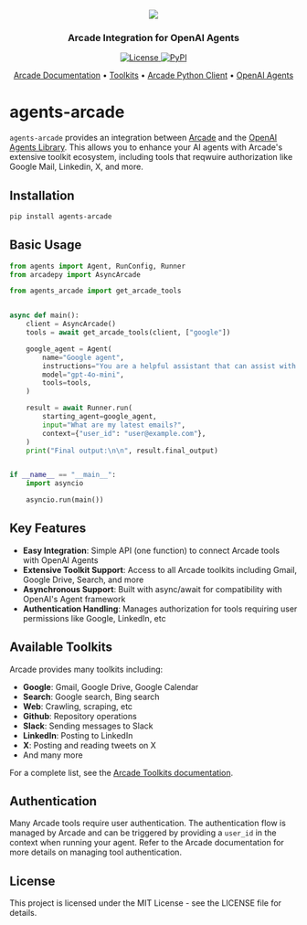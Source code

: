 <h3 align="center">
  <a name="readme-top"></a>
  <img
    src="https://docs.arcade.dev/images/logo/arcade-logo.png"
  >
</h3>
<div align="center">
  <h3>Arcade Integration for OpenAI Agents</h3>
    <a href="https://github.com/your-organization/agents-arcade/blob/main/LICENSE">
  <img src="https://img.shields.io/badge/License-MIT-yellow.svg" alt="License">
</a>
  <a href="https://pypi.org/project/agents-arcade/">
    <img src="https://img.shields.io/pypi/v/agents-arcade.svg" alt="PyPI">
  </a>
</div>

<p align="center">
    <a href="https://docs.arcade.dev" target="_blank">Arcade Documentation</a> •
    <a href="https://docs.arcade.dev/toolkits" target="_blank">Toolkits</a> •
    <a href="https://github.com/ArcadeAI/arcade-py" target="_blank">Arcade Python Client</a> •
    <a href="https://platform.openai.com/docs/guides/agents" target="_blank">OpenAI Agents</a>
</p>

# agents-arcade

`agents-arcade` provides an integration between [Arcade](https://docs.arcade.dev) and the [OpenAI Agents Library](https://github.com/openai/openai-python). This allows you to enhance your AI agents with Arcade's extensive toolkit ecosystem, including tools that reqwuire authorization like Google Mail, Linkedin, X, and more.

## Installation

```bash
pip install agents-arcade
```

## Basic Usage

```python
from agents import Agent, RunConfig, Runner
from arcadepy import AsyncArcade

from agents_arcade import get_arcade_tools


async def main():
    client = AsyncArcade()
    tools = await get_arcade_tools(client, ["google"])

    google_agent = Agent(
        name="Google agent",
        instructions="You are a helpful assistant that can assist with Google API calls.",
        model="gpt-4o-mini",
        tools=tools,
    )

    result = await Runner.run(
        starting_agent=google_agent,
        input="What are my latest emails?",
        context={"user_id": "user@example.com"},
    )
    print("Final output:\n\n", result.final_output)


if __name__ == "__main__":
    import asyncio

    asyncio.run(main())
```

## Key Features

-   **Easy Integration**: Simple API (one function) to connect Arcade tools with OpenAI Agents
-   **Extensive Toolkit Support**: Access to all Arcade toolkits including Gmail, Google Drive, Search, and more
-   **Asynchronous Support**: Built with async/await for compatibility with OpenAI's Agent framework
-   **Authentication Handling**: Manages authorization for tools requiring user permissions like Google, LinkedIn, etc

## Available Toolkits

Arcade provides many toolkits including:

-   **Google**: Gmail, Google Drive, Google Calendar
-   **Search**: Google search, Bing search
-   **Web**: Crawling, scraping, etc
-   **Github**: Repository operations
-   **Slack**: Sending messages to Slack
-   **LinkedIn**: Posting to LinkedIn
-   **X**: Posting and reading tweets on X
-   And many more

For a complete list, see the [Arcade Toolkits documentation](https://docs.arcade.dev/toolkits).

## Authentication

Many Arcade tools require user authentication. The authentication flow is managed by Arcade and can be triggered by providing a `user_id` in the context when running your agent. Refer to the Arcade documentation for more details on managing tool authentication.

## License

This project is licensed under the MIT License - see the LICENSE file for details.
